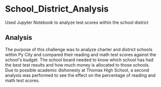 # School_District_Analysis
Used Jupyter Notebook to analyze test scores within the school district 
## Analysis 
The purpose of this challenge was to analyze charter and district schools within Py City and compared their reading and math test scores against the school's budget. The school board needed to know which school has had the best test results and how much money is allocated to those schools. Due to possible academic dishonesty at Thomas High School, a second analysis was performed to see the effect on the percentage of reading and math test scores. 
